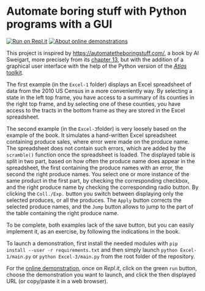 # Automate boring stuff with Python programs with a GUI

[![Run on Repl.it](https://q37.info/s/kpm7xhfm.png)](https://q37.info/s/kk9xhnnf)  [![About online demonstrations](https://img.shields.io/badge/about-online%20demonstrations-informational)](https://q37.info/s/sssznrb4)

This project is inspired by https://automatetheboringstuff.com/, a book by Al Sweigart, more precisely from its [chapter 13](https://automatetheboringstuff.com/2e/chapter13/), but with the addition of a graphical user interface with the help of the Python version of the [*Atlas* toolkit](https://atlastk.org).

The first example  (in the `Excel-1` folder) displays an Excel spreadsheet of data from the 2010 US Census in a more conveniently way. By selecting a state in the left top frame, you have access to a summary of its counties in the right top frame, and by selecting one of these counties, you have access to the tracts in the bottom frame as they are stored in the Excel spreadsheet.

The second example (in the `Excel-3`folder) is very loosely based on the example of the book. It simulates a hand-written Excel spreadsheet containing produce sales, where error were made on the produce name. The spreadsheet does not contain such errors, which are added by the `scramble()` function once the spreadsheet is loaded. The displayed table is split in two part, based on how often the produce name does appear in the spreadsheet, the first containing the produce names with an error, the second the right produce names. You select one or more instance of the same product in the first part, by checking the corresponding checkbox, and the right produce name by checking the corresponding radio button. By clicking the `Coll./Exp.` button you switch between displaying only the selected produces, or all the produces. The `Apply` button corrects the selected produce names, and the `Jump` button allows to jump to the part of the table containing the right produce name.

To be complete, both examples lack of the save button, but you can easily implement it, as an exercise, by following the indications in the book.

To launch a demonstration, first install the needed modules with `pip install --user -r requirements.txt` and then simply launch `python Excel-1/main.py` or `python Excel-3/main.py` from the root folder of the repository.

For the [online demonstration](https://q37.info/s/kk9xhnnf), once on *Repl.it*, click on the green `run` button, choose the demonstration you want to launch, and click the then displayed URL (or copy/paste it in a web browser).
